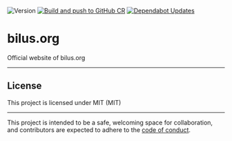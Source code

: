 ![Version](https://img.shields.io/badge/version-0.0.1-orange.svg)
[![Build and push to GitHub CR](https://github.com/bilusteknoloji/bilus.org/actions/workflows/push-to-github-cr.yml/badge.svg)](https://github.com/bilusteknoloji/bilus.org/actions/workflows/push-to-github-cr.yml)
[![Dependabot Updates](https://github.com/bilusteknoloji/bilus.org/actions/workflows/dependabot/dependabot-updates/badge.svg)](https://github.com/bilusteknoloji/bilus.org/actions/workflows/dependabot/dependabot-updates)


# bilus.org

Official website of bilus.org

---

## License

This project is licensed under MIT (MIT)

---

This project is intended to be a safe, welcoming space for collaboration, and
contributors are expected to adhere to the [code of conduct][coc].

[coc]: https://github.com/bilusteknoloji/bilus.org/blob/main/CODE_OF_CONDUCT.md
